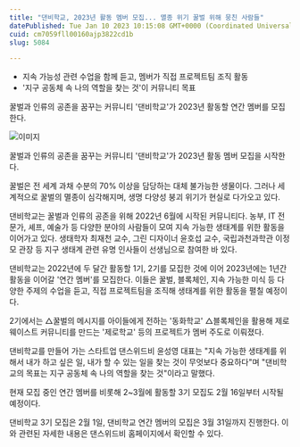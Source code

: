 ```yaml
---
title: "댄비학교, 2023년 활동 멤버 모집... 멸종 위기 꿀벌 위해 뭉친 사람들"
datePublished: Tue Jan 10 2023 10:15:08 GMT+0000 (Coordinated Universal Time)
cuid: cm7059fll00160ajp3822cd1b
slug: 5084

---
```



- 지속 가능성 관련 수업을 함께 듣고, 멤버가 직접 프로젝트팀 조직 활동
- '지구 공동체 속 나의 역할을 찾는 것'이 커뮤니티 목표

꿀벌과 인류의 공존을 꿈꾸는 커뮤니티 '댄비학교'가 2023년 활동할 연간 멤버를 모집한다.

![이미지](https://cdn.hashnode.com/res/hashnode/image/upload/v1739257923026/137c6030-5fd4-4217-a120-c45984991dc4.jpeg)

꿀벌과 인류의 공존을 꿈꾸는 커뮤니티 '댄비학교'가 2023년 활동 멤버 모집을 시작한다.

꿀벌은 전 세계 과채 수분의 70% 이상을 담당하는 대체 불가능한 생물이다. 그러나 세계적으로 꿀벌의 멸종이 심각해지며, 생명 다양성 붕괴 위기가 현실로 다가오고 있다.

댄비학교는 꿀벌과 인류의 공존을 위해 2022년 6월에 시작된 커뮤니티다. 농부, IT 전문가, 셰프, 예술가 등 다양한 분야의 사람들이 모여 지속 가능한 생태계를 위한 활동을 이어가고 있다. 생태학자 최재천 교수, 그린 디자이너 윤호섭 교수, 국립과천과학관 이정모 관장 등 지구 생태계 관련 유명 인사들이 선생님으로 참여한 바 있다.

댄비학교는 2022년에 두 달간 활동할 1기, 2기를 모집한 것에 이어 2023년에는 1년간 활동을 이어갈 '연간 멤버'를 모집한다. 이들은 꿀벌, 블록체인, 지속 가능한 미식 등 다양한 주제의 수업을 듣고, 직접 프로젝트팀을 조직해 생태계를 위한 활동을 펼칠 예정이다.

2기에서는 △꿀벌의 메시지를 아이들에게 전하는 '동화학교' △블록체인을 활용해 제로웨이스트 커뮤니티를 만드는 '제로학교' 등의 프로젝트가 멤버 주도로 이뤄졌다.

댄비학교를 만들어 가는 스타트업 댄스위드비 윤성영 대표는 "지속 가능한 생태계를 위해서 내가 하고 싶은 일, 내가 할 수 있는 일을 찾는 것이 무엇보다 중요하다"며 "댄비학교의 목표는 지구 공동체 속 나의 역할을 찾는 것"이라고 말했다.

현재 모집 중인 연간 멤버를 비롯해 2~3월에 활동할 3기 모집도 2월 16일부터 시작될 예정이다.

댄비학교 3기 모집은 2월 1일, 댄비학교 연간 멤버의 모집은 3월 31일까지 진행한다. 이와 관련된 자세한 내용은 댄스위드비 홈페이지에서 확인할 수 있다.